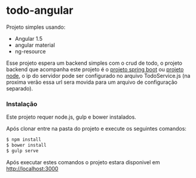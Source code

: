 # todo-angular

Projeto simples usando:
  - Angular 1.5
  - angular material
  - ng-resource

Esse projeto espera um backend simples com o crud de todo, o projeto backend que acompanha este projeto é o [projeto spring boot] ou [projeto node], o ip do servidor pode ser configurado no arquivo TodoService.js (na proxima verão essa url sera movida para um arquivo de configuração separado).

### Instalação

Este projeto requer node.js, gulp e bower instalados.

Após clonar entre na pasta do projeto e execute os seguintes comandos:

```sh
$ npm install
$ bower install
$ gulp serve
```
Após executar estes comandos o projeto estara disponivel em [http://localhost:3000]

   [projeto spring boot]: <https://github.com/danillosl/todo-spring-boot>
   [projeto node]: <https://github.com/danillosl/todo-node-express>
   [http://localhost:3000]: <http://localhost:3000>
